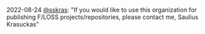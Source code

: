 2022-08-24 [@sskras](https://github.com/sskras): "If you would like to use this organization for publishing F/LOSS projects/repositories, please contact me, Saulius Krasuckas"
